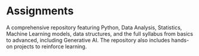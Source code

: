 # Assignments
A comprehensive repository featuring Python, Data Analysis, Statistics, Machine Learning models, data structures, and the full syllabus from basics to advanced, including Generative AI. The repository also includes hands-on projects to reinforce learning.

